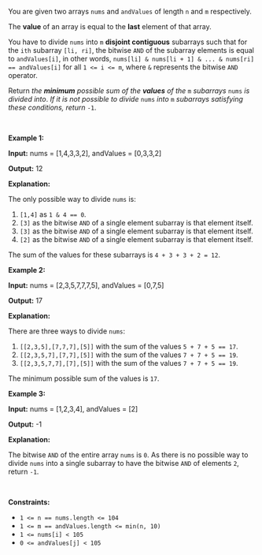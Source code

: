 You are given two arrays `nums` and `andValues` of length `n` and `m` respectively.


The **value** of an array is equal to the **last** element of that array.


You have to divide `nums` into `m` **disjoint contiguous** subarrays such that for the `ith` subarray `[li, ri]`, the bitwise `AND` of the subarray elements is equal to `andValues[i]`, in other words, `nums[li] & nums[li + 1] & ... & nums[ri] == andValues[i]` for all `1 <= i <= m`, where `&` represents the bitwise `AND` operator.


Return *the **minimum** possible sum of the **values** of the* `m` *subarrays* `nums` *is divided into*. *If it is not possible to divide* `nums` *into* `m` *subarrays satisfying these conditions, return* `-1`.


 


**Example 1:**



**Input:** nums = [1,4,3,3,2], andValues = [0,3,3,2]


**Output:** 12


**Explanation:**


The only possible way to divide `nums` is:


1. `[1,4]` as `1 & 4 == 0`.
2. `[3]` as the bitwise `AND` of a single element subarray is that element itself.
3. `[3]` as the bitwise `AND` of a single element subarray is that element itself.
4. `[2]` as the bitwise `AND` of a single element subarray is that element itself.


The sum of the values for these subarrays is `4 + 3 + 3 + 2 = 12`.



**Example 2:**



**Input:** nums = [2,3,5,7,7,7,5], andValues = [0,7,5]


**Output:** 17


**Explanation:**


There are three ways to divide `nums`:


1. `[[2,3,5],[7,7,7],[5]]` with the sum of the values `5 + 7 + 5 == 17`.
2. `[[2,3,5,7],[7,7],[5]]` with the sum of the values `7 + 7 + 5 == 19`.
3. `[[2,3,5,7,7],[7],[5]]` with the sum of the values `7 + 7 + 5 == 19`.


The minimum possible sum of the values is `17`.



**Example 3:**



**Input:** nums = [1,2,3,4], andValues = [2]


**Output:** -1


**Explanation:**


The bitwise `AND` of the entire array `nums` is `0`. As there is no possible way to divide `nums` into a single subarray to have the bitwise `AND` of elements `2`, return `-1`.



 


**Constraints:**


* `1 <= n == nums.length <= 104`
* `1 <= m == andValues.length <= min(n, 10)`
* `1 <= nums[i] < 105`
* `0 <= andValues[j] < 105`


